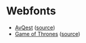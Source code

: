 # Webfonts

* [AvQest](https://grokify.github.io/webfonts/avqest/) ([source](https://smartfonts.com/avqest.font))
* [Game of Thrones](https://grokify.github.io/webfonts/game-of-thrones/) ([source](https://smartfonts.com/game-of-thrones.font))

